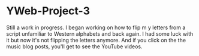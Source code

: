 # YWeb-Project-3
Still a work in progress. I began working on how to flip m y letters from a script unfamiliar to Western alphabets and back again. I had some luck with it but now it's not flipping the letters anymore. And if you click on the the music blog posts, you'll get to see the YouTube videos.
